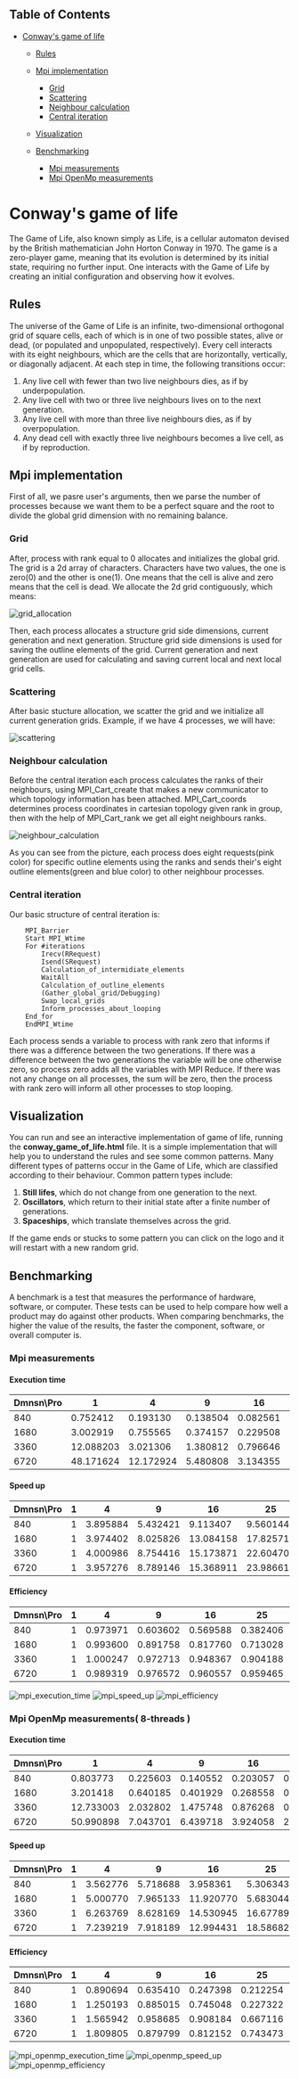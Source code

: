 ## Table of Contents

* [Conway's game of life](https://github.com/ZamanidisAlexios/conway_game_of_life#conways-game-of-life)

  * [Rules](https://github.com/ZamanidisAlexios/conway_game_of_life#rules)
  
  * [Mpi implementation](https://github.com/ZamanidisAlexios/conway_game_of_life#mpi-implementation)
    * [Grid](https://github.com/ZamanidisAlexios/conway_game_of_life#grid)
    * [Scattering](https://github.com/ZamanidisAlexios/conway_game_of_life#scattering)
    * [Neighbour calculation](https://github.com/ZamanidisAlexios/conway_game_of_life#neighbour-calculation)
    * [Central iteration](https://github.com/ZamanidisAlexios/conway_game_of_life#central-iteration)

  * [Visualization](https://github.com/ZamanidisAlexios/conway_game_of_life#visualization)
  
  * [Benchmarking](https://github.com/ZamanidisAlexios/conway_game_of_life#benchmarking)
    * [Mpi measurements](https://github.com/ZamanidisAlexios/conway_game_of_life#mpi-measurements)
    * [Mpi OpenMp measurements](https://github.com/ZamanidisAlexios/conway_game_of_life#mpi-openmp-measurements)
# Conway's game of life

The Game of Life, also known simply as Life, is a cellular automaton devised by the British mathematician John Horton Conway in 1970. The game is a zero-player game, meaning that its evolution is determined by its initial state, requiring no further input. One interacts with the Game of Life by creating an initial configuration and observing how it evolves.

## Rules

The universe of the Game of Life is an infinite, two-dimensional orthogonal grid of square cells, each of which is in one of two possible states, alive or dead, (or populated and unpopulated, respectively). Every cell interacts with its eight neighbours, which are the cells that are horizontally, vertically, or diagonally adjacent. At each step in time, the following transitions occur: 

1. Any live cell with fewer than two live neighbours dies, as if by underpopulation.
2. Any live cell with two or three live neighbours lives on to the next generation.
3. Any live cell with more than three live neighbours dies, as if by overpopulation.
4. Any dead cell with exactly three live neighbours becomes a live cell, as if by reproduction.

## Mpi implementation

First of all, we pasre user's arguments, then we parse the number of processes because we want them to be a perfect square and the root to divide the global grid dimension with no remaining balance.

### Grid

After, process with rank equal to 0 allocates and initializes the global grid. The grid is a 2d array of characters. Characters have two values, the one is zero(0) and the other is one(1). One means that the cell is alive and zero means that the cell is dead. We allocate the 2d grid contiguously, which means:

![grid_allocation](https://user-images.githubusercontent.com/48658768/70812965-5898ca00-1dd1-11ea-893a-3ad410c0b58d.png)

Then, each process allocates a structure grid side dimensions, current generation and next generation. Structure grid side dimensions is used for saving the outline elements of the grid. Current generation and next generation are used for calculating and saving current local and next local grid cells.

### Scattering

After basic stucture allocation, we scatter the grid and we initialize all current generation grids. Example, if we have 4 processes, we will have:

![scattering](https://user-images.githubusercontent.com/48658768/70816300-de1f7880-1dd7-11ea-9dbb-22685ad61715.png)

### Neighbour calculation

Before the central iteration each process calculates the ranks of their neighbours, using MPI_Cart_create that makes a new communicator to which topology information has been attached. MPI_Cart_coords determines process coordinates in cartesian topology given rank in group, then with the help of MPI_Cart_rank we get all eight neighbours ranks.

![neighbour_calculation](https://user-images.githubusercontent.com/48658768/72804859-31e47380-3c5a-11ea-9ca5-a82395866b0e.png)

As you can see from the picture, each process does eight requests(pink color) for specific outline elements using the ranks and sends their's eight outline elements(green and blue color) to other neighbour processes.

### Central iteration

Our basic structure of central iteration is:

```
    MPI_Barrier
    Start MPI_Wtime
    For #iterations
        Irecv(RRequest)
        Isend(SRequest)
        Calculation_of_intermidiate_elements
        WaitAll
        Calculation_of_outline_elements
        (Gather_global_grid/Debugging)
        Swap_local_grids
        Inform_processes_about_looping
    End_for
    EndMPI_Wtime
```

Each process sends a variable to process with rank zero that informs if there was a difference between the two generations. If there was a difference between the two generations the variable will be one otherwise zero, so process zero adds all the variables with MPI Reduce. If there was not any change on all processes, the sum will be zero, then the process with rank zero will inform all other processes to stop looping.

## Visualization

You can run and see an interactive implementation of game of life, running the **conway_game_of_life.html** file.
It is a simple implementation that will help you to understand the rules and see some common patterns.
Many different types of patterns occur in the Game of Life, which are classified according to their behaviour.
Common pattern types include:

1. **Still lifes**, which do not change from one generation to the next.
2. **Oscillators**, which return to their initial state after a finite number of generations.
3. **Spaceships**, which translate themselves across the grid.

If the game ends or stucks to some pattern you can click on the logo and it will restart with a new random grid.

## Benchmarking

A benchmark is a test that measures the performance of hardware, software, or computer. These tests can be used to help compare how well a product may do against other products. When comparing benchmarks, the higher the value of the results, the faster the component, software, or overall computer is.

### Mpi measurements

#### Execution time

 Dmnsn\Pro| 1         | 4         | 9         | 16        | 25       | 36       | 49       | 64       |
----------|-----------|-----------|-----------|-----------|----------|----------|----------|----------|
 840      | 0.752412  | 0.193130  | 0.138504  | 0.082561  | 0.078703 | 0.091018 | 0.091000 | 0.102858 |
 1680     | 3.002919  | 0.755565  | 0.374157  | 0.229508  | 0.168460 | 0.148978 | 0.140478 | 0.140119 |
 3360     | 12.088203 | 3.021306  | 1.380812  | 0.796646  | 0.534765 | 0.405058 | 0.325011 | 0.285601 |
 6720     | 48.171624 | 12.172924 | 5.480808  | 3.134355  | 2.008271 | 1.423471 | 1.063272 | 0.852721 |

#### Speed up

 Dmnsn\Pro| 1         | 4         | 9         | 16       | 25       | 36       | 49       | 64       |
----------|-----------|-----------|-----------|----------|----------|----------|----------|----------|
 840      | 1         | 3.895884  | 5.432421  | 9.113407 | 9.560144 | 8.266629 | 8.268264 | 7.315056 |
 1680     | 1         | 3.974402  | 8.025826  |13.084158 |17.825710 |20.156796 |21.376436 |21.431204 |
 3360     | 1         | 4.000986  | 8.754416  |15.173871 |22.604702 |29.843142 |37.193214 |42.325497 |
 6720     | 1         | 3.957276  | 8.789146  |15.368911 |23.986616 |33.840958 |45.305080 |56.491661 |

#### Efficiency

 Dmnsn\Pro| 1         | 4         | 9         | 16       | 25       | 36       | 49       | 64       |
----------|-----------|-----------|-----------|----------|----------|----------|----------|----------|
 840      | 1         | 0.973971  | 0.603602  | 0.569588 | 0.382406 | 0.229629 | 0.168740 | 0.114298 |
 1680     | 1         | 0.993600  | 0.891758  | 0.817760 | 0.713028 | 0.559911 | 0.436254 | 0.334863 |
 3360     | 1         | 1.000247  | 0.972713  | 0.948367 | 0.904188 | 0.828976 | 0.759045 | 0.661336 |
 6720     | 1         | 0.989319  | 0.976572  | 0.960557 | 0.959465 | 0.940027 | 0.924593 | 0.882682 |

![mpi_execution_time](https://user-images.githubusercontent.com/48658768/74972536-94cc5480-542a-11ea-8039-fedb03cd7343.png)
![mpi_speed_up](https://user-images.githubusercontent.com/48658768/74972132-e2948d00-5429-11ea-805f-dd71f4800f39.png)
![mpi_efficiency](https://user-images.githubusercontent.com/48658768/74972139-e3c5ba00-5429-11ea-91e6-e7107bf8bd5d.png)

### Mpi OpenMp measurements( 8-threads )

#### Execution time

 Dmnsn\Pro| 1         | 4         | 9         | 16        | 25        | 36       | 49       | 64       |
----------|-----------|-----------|-----------|-----------|-----------|----------|----------|----------|
 840      | 0.803773  | 0.225603  | 0.140552  | 0.203057  | 0.151474  | 0.650479 | 0.511546 | 0.659165 |
 1680     | 3.201418  | 0.640185  | 0.401929  | 0.268558  | 0.563328  | 0.698334 | 1.330187 | 0.993040 |
 3360     | 12.733003 | 2.032802  | 1.475748  | 0.876268  | 0.763466  | 0.664128 | 0.880283 | 1.209686 |
 6720     | 50.990898 | 7.043701  | 6.439718  | 3.924058  | 2.743390  | 1.910961 | 1.500764 | 1.401790 |

#### Speed up

 Dmnsn\Pro| 1         | 4         | 9         | 16        | 25       | 36        | 49        | 64        |
----------|-----------|-----------|-----------|-----------|----------|-----------|-----------|-----------|
 840      | 1         | 3.562776  | 5.718688  | 3.958361  | 5.306343 | 1.235663  | 1.571262  | 1.219380  |
 1680     | 1         | 5.000770  | 7.965133  | 11.920770 | 5.683044 | 4.584365  | 2.406743  | 3.223856  |
 3360     | 1         | 6.263769  | 8.628169  | 14.530945 |16.677891 | 19.172512 | 14.464669 | 10.525874 |
 6720     | 1         | 7.239219  | 7.918189  | 12.994431 |18.586821 | 26.683380 | 33.976627 | 36.375561 |

#### Efficiency

 Dmnsn\Pro| 1         | 4         | 9         | 16       | 25       | 36       | 49       | 64       |
----------|-----------|-----------|-----------|----------|----------|----------|----------|----------|
 840      | 1         | 0.890694  | 0.635410  | 0.247398 | 0.212254 | 0.034324 | 0.032067 | 0.019053 |
 1680     | 1         | 1.250193  | 0.885015  | 0.745048 | 0.227322 | 0.127343 | 0.049117 | 0.050373 |
 3360     | 1         | 1.565942  | 0.958685  | 0.908184 | 0.667116 | 0.532570 | 0.295197 | 0.164467 |
 6720     | 1         | 1.809805  | 0.879799  | 0.812152 | 0.743473 | 0.741205 | 0.693401 | 0.568368 |

![mpi_openmp_execution_time](https://user-images.githubusercontent.com/48658768/74972148-e6c0aa80-5429-11ea-8b40-f8f2891ba14d.png)
![mpi_openmp_speed_up](https://user-images.githubusercontent.com/48658768/74972155-e9bb9b00-5429-11ea-901b-67adb6750192.png)
![mpi_openmp_efficiency](https://user-images.githubusercontent.com/48658768/74972161-eb855e80-5429-11ea-9d06-d4ecb903273e.png)